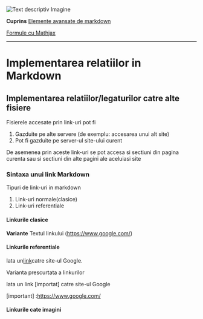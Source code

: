 ![Text descriptiv Imagine](https://metricop.com/cdn/shop/articles/trimble-total-station.jpg?v=1677673954)

**Cuprins**
[Elemente avansate de markdown](avansate.md)

  [Formule cu Mathjax](mathjax.md)

***

# Implementarea relatiilor in Markdown

## Implementarea relatiilor/legaturilor catre alte fisiere

Fisierele accesate prin link-uri pot fi
1. Gazduite pe alte servere (de exemplu: accesarea unui alt site)
2. Pot fi gazduite pe server-ul site-ului curent

De asemenea prin aceste link-uri se pot accesa si sectiuni din pagina curenta sau si sectiuni din alte pagini ale aceluiasi site

### Sintaxa unui link Markdown

Tipuri de link-uri in markdown
1. Link-uri normale(clasice)
2. Link-uri referentiale

#### Linkurile clasice

**Variante**
Textul linkului (https://www.google.com/)



#### Linkurile referentiale

Iata un[link][link]catre site-ul Google.

[link]:https://www.google.com/


Varianta prescurtata a linkurilor

Iata un link [importat] catre site-ul Google

[important] :https://www.google.com/



#### Linkurile cate imagini


